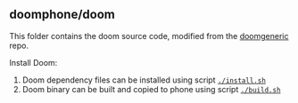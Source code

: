 ## doomphone/doom
This folder contains the doom source code, modified from the [doomgeneric](https://github.com/ozkl/doomgeneric/tree/2d9b24f07c78c36becf41d89db30fa99863463e5) repo.

Install Doom:
1. Doom dependency files can be installed using script [`./install.sh`](./install.sh)
2. Doom binary can be built and copied to phone using script [`./build.sh`](./build.sh)
